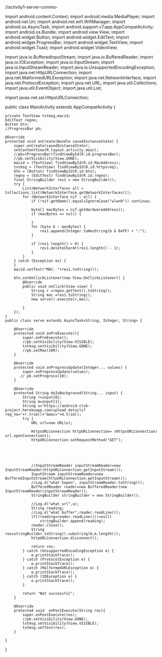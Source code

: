 //activity1-server-comms-

import android.content.Context;
import android.media.MediaPlayer;
import android.net.Uri;
import android.net.wifi.WifiManager;
import android.os.AsyncTask;
import android.support.v7.app.AppCompatActivity;
import android.os.Bundle;
import android.view.View;
import android.widget.Button;
import android.widget.EditText;
import android.widget.ProgressBar;
import android.widget.TextView;
import android.widget.Toast;
import android.widget.VideoView;

import java.io.BufferedInputStream;
import java.io.BufferedReader;
import java.io.IOException;
import java.io.InputStream;
import java.io.InputStreamReader;
import java.io.UnsupportedEncodingException;
import java.net.HttpURLConnection;
import java.net.MalformedURLException;
import java.net.NetworkInterface;
import java.net.ProtocolException;
import java.net.URL;
import java.util.Collections;
import java.util.EventObject;
import java.util.List;

import javax.net.ssl.HttpsURLConnection;


public class MainActivity extends AppCompatActivity {

    private TextView txtmsg,macid;
    EditText regno;
    Button btn;
    //ProgressBar pb;

    @Override
    protected void onCreate(Bundle savedInstanceState) {
        super.onCreate(savedInstanceState);
        setContentView(R.layout.activity_main);
        //pb=(ProgressBar)findViewById(R.id.progressBar);
        //pb.setVisibility(View.GONE);
        macid = (TextView) findViewById(R.id.MacAddress);
        txtmsg = (TextView) findViewById(R.id.httpsreq);
        btn = (Button) findViewById(R.id.btn);
        regno = (EditText) findViewById(R.id.regno);
        final StringBuilder res1 = new StringBuilder();
        try {
            List<NetworkInterface> all = Collections.list(NetworkInterface.getNetworkInterfaces());
            for (NetworkInterface nif : all) {
                if (!nif.getName().equalsIgnoreCase("wlan0")) continue;

                byte[] macBytes = nif.getHardwareAddress();
                if (macBytes == null) {

                }
                for (byte b : macBytes) {
                    res1.append(Integer.toHexString(b & 0xFF) + ":");
                }

                if (res1.length() > 0) {
                    res1.deleteCharAt(res1.length() - 1);
                }
            }
        } catch (Exception ex) {
        }
        macid.setText("MAC: "+res1.toString());

        btn.setOnClickListener(new View.OnClickListener() {
            @Override
            public void onClick(View view) {
                String r =regno.getText().toString();
                String mac =res1.toString();
                new serve().execute(r,mac);

            }
        });
    }
    public class serve extends AsyncTask<String, Integer, String> {

        @Override
        protected void onPreExecute(){
            super.onPreExecute();
            //pb.setVisibility(View.VISIBLE);
            txtmsg.setVisibility(View.GONE);
            //pb.setMax(100);
        }

        @Override
        protected void onProgressUpdate(Integer... values) {
            super.onProgressUpdate(values);
           // pb.setProgress(10);
        }

        @Override
        protected String doInBackground(String... input) {
            String r=input[0];
            String m=input[1];
            String u="https://android-club-project.herokuapp.com/upload_details?reg_no="+r.trim()+"&mac="+m.trim();
            try {
                URL url=new URL(u);

                HttpsURLConnection httpURLConnection= (HttpsURLConnection) url.openConnection();
                httpURLConnection.setRequestMethod("GET");





                //InputStreamReader inputStreamReader=new InputStreamReader(httpURLConnection.getInputStream());
                InputStream inputStreamReader=new BufferedInputStream(httpURLConnection.getInputStream());
                //Log.d("what hapen", inputStreamReader.toString());
                BufferedReader reader=new BufferedReader(new InputStreamReader(inputStreamReader));
                StringBuilder stringBuilder = new StringBuilder();

                //Log.d("what url",u);
                String reading;
                //Log.d("what buffer",reader.readLine());
                if((reading=reader.readLine())!=null)
                    stringBuilder.append(reading);
                reader.close();
                String res=stringBuilder.toString().substring(0,m.length());
                httpURLConnection.disconnect();

                return res;
            } catch (UnsupportedEncodingException e) {
                e.printStackTrace();
            } catch (ProtocolException e) {
                e.printStackTrace();
            } catch (MalformedURLException e) {
                e.printStackTrace();
            } catch (IOException e) {
                e.printStackTrace();
            }

            return "Not successful";
        }

        @Override
        protected void  onPostExecute(String res){
            super.onPostExecute(res);
            //pb.setVisibility(View.GONE);
            txtmsg.setVisibility(View.VISIBLE);
            txtmsg.setText(res);
        }

    }

}
